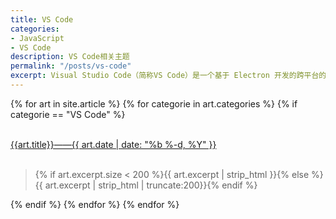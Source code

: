 ```yaml
---
title: VS Code
categories:
- JavaScript
- VS Code
description: VS Code相关主题
permalink: "/posts/vs-code"
excerpt: Visual Studio Code（简称VS Code）是一个基于 Electron 开发的跨平台的高度可扩展的文本编辑器，微软于2015年启动项目并开源。其社区活跃，扩展商店内容丰富。
---
```

{% for art in site.article %}
{% for categorie in art.categories %}
{% if categorie == "VS Code" %}
<div>
    <br>
    <a class="articleLink" href="{{site.baseurl}}{{art.url}}">{{art.title}}——{{ art.date | date: "%b %-d, %Y" }}</a>
    <br/>
    <br/>
    <blockquote><p>{% if art.excerpt.size < 200 %}{{ art.excerpt | strip_html }}{% else %}{{ art.excerpt | strip_html | truncate:200}}{% endif %}</p></blockquote>
</div>
{% endif %}
{% endfor %}
{% endfor %}